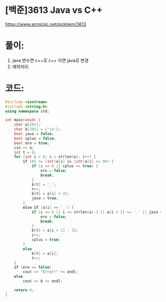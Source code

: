 # [백준]3613 Java vs C++


https://www.acmicpc.net/problem/3613

# **풀이:**
1. java 변수면 c++로 c++ 이면 java로 변경
2. 예외처리

# **코드:**

```c++
#include <iostream>
#include <string.h>
using namespace std;

int main(void) {
	char a[201];
	char b[201] = {'\n'};
	bool java = false;
	bool cplus = false;
	bool ero = true;
	cin >> a;
	int t = 0;
	for (int i = 0; i < strlen(a); i++) {
		if (65 <= (int)a[i] && (int)a[i] <= 90) {
			if (i == 0 || cplus == true) {
				ero = false;
				break;
			}
			b[t] = '_';
			t++;
			b[t] = a[i] + 32;
			java = true;
		}
		else if (a[i] == '_') {
			if (i == 0 || i == strlen(a)-1 || a[i + 1] == '_' || java == true || (65 <= (int)a[i + 1] && (int)a[i + 1] <= 90)) {
				ero = false;
				break;
			}
			b[t] = a[i + 1] - 32;
			i++;
			cplus = true;
		}
		else 
			b[t] = a[i];
			t++;
	}
	if (ero == false)
		cout << "Error!" << endl;
	else
		cout << b << endl;

	return 0;
}
```


